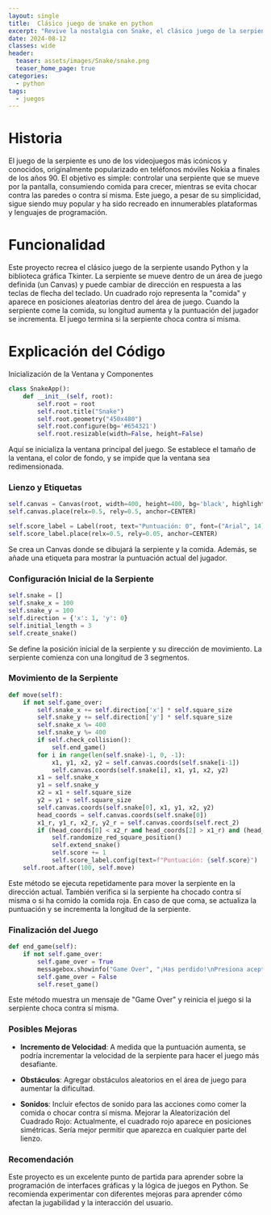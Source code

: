```yaml
---
layout: single
title:  Clásico juego de snake en python  
excerpt: "Revive la nostalgia con Snake, el clásico juego de la serpiente, ahora hecho en Python! 🐍📜 Disfruta de un código simple y adictivo que crece a medida que recoges alimentos. Ideal para aprender y jugar. 🚀🎮"
date: 2024-08-12
classes: wide
header:
  teaser: assets/images/Snake/snake.png
  teaser_home_page: true
categories:
  - python
tags:
  - juegos 
---
```

# Historia
El juego de la serpiente es uno de los videojuegos más icónicos y conocidos, originalmente popularizado en teléfonos móviles Nokia a finales de los años 90. El objetivo es simple: controlar una serpiente que se mueve por la pantalla, consumiendo comida para crecer, mientras se evita chocar contra las paredes o contra sí misma. Este juego, a pesar de su simplicidad, sigue siendo muy popular y ha sido recreado en innumerables plataformas y lenguajes de programación.

# Funcionalidad
Este proyecto recrea el clásico juego de la serpiente usando Python y la biblioteca gráfica Tkinter. La serpiente se mueve dentro de un área de juego definida (un Canvas) y puede cambiar de dirección en respuesta a las teclas de flecha del teclado. Un cuadrado rojo representa la "comida" y aparece en posiciones aleatorias dentro del área de juego. Cuando la serpiente come la comida, su longitud aumenta y la puntuación del jugador se incrementa. El juego termina si la serpiente choca contra sí misma.

# Explicación del Código
Inicialización de la Ventana y Componentes
```py
class SnakeApp():
    def __init__(self, root):
        self.root = root
        self.root.title("Snake")
        self.root.geometry("450x480")
        self.root.configure(bg='#654321')
        self.root.resizable(width=False, height=False)
```
Aquí se inicializa la ventana principal del juego. Se establece el tamaño de la ventana, el color de fondo, y se impide que la ventana sea redimensionada.

### Lienzo y Etiquetas
```py
self.canvas = Canvas(root, width=400, height=400, bg='black', highlightthickness=0)
self.canvas.place(relx=0.5, rely=0.5, anchor=CENTER)

self.score_label = Label(root, text="Puntuación: 0", font=("Arial", 14), bg='#654321', fg='white')
self.score_label.place(relx=0.5, rely=0.05, anchor=CENTER)
```
Se crea un Canvas donde se dibujará la serpiente y la comida. Además, se añade una etiqueta para mostrar la puntuación actual del jugador.

### Configuración Inicial de la Serpiente
```py
self.snake = []
self.snake_x = 100
self.snake_y = 100
self.direction = {'x': 1, 'y': 0}
self.initial_length = 3
self.create_snake()
```
Se define la posición inicial de la serpiente y su dirección de movimiento. La serpiente comienza con una longitud de 3 segmentos.

### Movimiento de la Serpiente
```py
def move(self):
    if not self.game_over:
        self.snake_x += self.direction['x'] * self.square_size 
        self.snake_y += self.direction['y'] * self.square_size
        self.snake_x %= 400
        self.snake_y %= 400
        if self.check_collision():
            self.end_game()
        for i in range(len(self.snake)-1, 0, -1):
            x1, y1, x2, y2 = self.canvas.coords(self.snake[i-1])
            self.canvas.coords(self.snake[i], x1, y1, x2, y2)
        x1 = self.snake_x
        y1 = self.snake_y
        x2 = x1 + self.square_size
        y2 = y1 + self.square_size
        self.canvas.coords(self.snake[0], x1, y1, x2, y2)
        head_coords = self.canvas.coords(self.snake[0])
        x1_r, y1_r, x2_r, y2_r = self.canvas.coords(self.rect_2)
        if (head_coords[0] < x2_r and head_coords[2] > x1_r) and (head_coords[1] < y2_r and head_coords[3] > y1_r):
            self.randomize_red_square_position()
            self.extend_snake()
            self.score += 1
            self.score_label.config(text=f"Puntuación: {self.score}")
    self.root.after(100, self.move)
```
Este método se ejecuta repetidamente para mover la serpiente en la dirección actual. También verifica si la serpiente ha chocado contra sí misma o si ha comido la comida roja. En caso de que coma, se actualiza la puntuación y se incrementa la longitud de la serpiente.

### Finalización del Juego
```py
def end_game(self):
    if not self.game_over:
        self.game_over = True
        messagebox.showinfo("Game Over", "¡Has perdido!\nPresiona aceptar")
        self.game_over = False
        self.reset_game()
```

Este método muestra un mensaje de "Game Over" y reinicia el juego si la serpiente choca contra sí misma.

### Posibles Mejoras
- **Incremento de Velocidad**: A medida que la puntuación aumenta, se podría incrementar la velocidad de la serpiente para hacer el juego más desafiante.

- **Obstáculos**: Agregar obstáculos aleatorios en el área de juego para aumentar la dificultad.

- **Sonidos**: Incluir efectos de sonido para las acciones como comer la comida o chocar contra sí misma.
Mejorar la Aleatorización del Cuadrado Rojo: Actualmente, el cuadrado rojo aparece en posiciones simétricas. Sería mejor permitir que aparezca en cualquier parte del lienzo.

### Recomendación
Este proyecto es un excelente punto de partida para aprender sobre la programación de interfaces gráficas y la lógica de juegos en Python. Se recomienda experimentar con diferentes mejoras para aprender cómo afectan la jugabilidad y la interacción del usuario.


